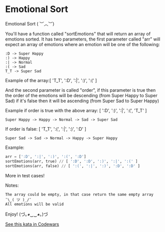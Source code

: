 # Emotional Sort

Emotional Sort ( ︶︿︶)

You'll have a function called "sortEmotions" that will return an array of emotions sorted. It has two parameters, the first parameter called "arr" will expect an array of emotions where an emotion will be one of the following:

    :D -> Super Happy
    :) -> Happy
    :| -> Normal
    :( -> Sad
    T_T -> Super Sad

Example of the array:[ 'T_T', ':D', ':|', ':)', ':(' ]

And the second parameter is called "order", if this parameter is true then the order of the emotions will be descending (from Super Happy to Super Sad) if it's false then it will be ascending (from Super Sad to Super Happy)

Example if order is true with the above array: [ ':D', ':)', ':|', ':(', 'T_T' ]

    Super Happy -> Happy -> Normal -> Sad -> Super Sad

If order is false: [ 'T_T', ':(', ':|', ':)', ':D' ]

    Super Sad -> Sad -> Normal -> Happy -> Super Happy

Example:

```py
arr = [':D', ':|', ':)', ':(', ':D']
sortEmotions(arr, true) // [ ':D', ':D', ':)', ':|', ':(' ]
sortEmotions(arr, false) // [ ':(', ':|', ':)', ':D', ':D' ]
```

More in test cases!

Notes:

    The array could be empty, in that case return the same empty array ¯\_( ツ )_/¯
    All emotions will be valid

Enjoy! (づ｡◕‿‿◕｡)づ

[See this kata in Codewars](https://www.codewars.com/kata/5a86073fb17101e453000258)
